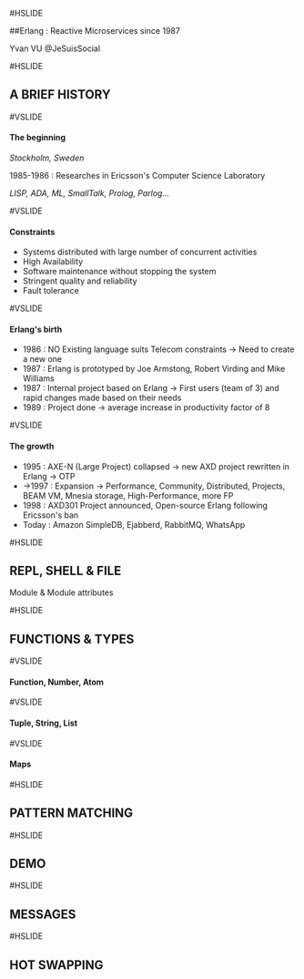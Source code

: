 #HSLIDE

##Erlang : Reactive Microservices since 1987

Yvan VU @JeSuisSocial

#HSLIDE

## A BRIEF HISTORY

#VSLIDE

#### The beginning

*Stockholm, Sweden*

1985-1986 : Researches in Ericsson's Computer Science Laboratory

*LISP, ADA, ML, SmallTalk, Prolog, Parlog...*

#VSLIDE

#### Constraints

- Systems distributed with large number of concurrent activities
- High Availability
- Software maintenance without stopping the system
- Stringent quality and reliability
- Fault tolerance

#VSLIDE

#### Erlang's birth
- 1986 : NO Existing language suits Telecom constraints -> Need to create a new one
- 1987 : Erlang is prototyped by Joe Armstong, Robert Virding and Mike Williams
- 1987 : Internal project based on Erlang -> First users (team of 3) and rapid changes made based on their needs
- 1989 : Project done -> average increase in productivity factor of 8

#VSLIDE

#### The growth
- 1995 : AXE-N (Large Project) collapsed -> new AXD project rewritten in Erlang -> OTP
- ->1997 : Expansion -> Performance, Community, Distributed, Projects, BEAM VM, Mnesia storage, High-Performance, more FP
- 1998 : AXD301 Project announced, Open-source Erlang following Ericsson's ban
- Today : Amazon SimpleDB, Ejabberd, RabbitMQ, WhatsApp

#HSLIDE

## REPL, SHELL & FILE

Module & Module attributes

#HSLIDE

## FUNCTIONS & TYPES

#VSLIDE

#### Function, Number, Atom 

#VSLIDE

#### Tuple, String, List

#VSLIDE

#### Maps 

#HSLIDE

## PATTERN MATCHING

#HSLIDE

## DEMO

#HSLIDE

## MESSAGES

#HSLIDE

## HOT SWAPPING